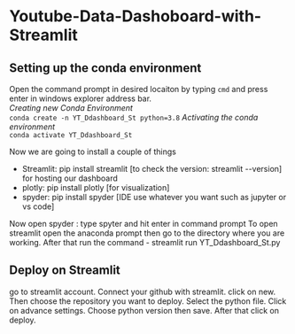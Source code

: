 # Youtube-Data-Dashoboard-with-Streamlit
## Setting up the conda environment 
Open the command prompt in desired locaiton by typing ```cmd``` and press enter in windows explorer address bar. <br>
*Creating new Conda Environment* <br>
```conda create -n YT_Ddashboard_St python=3.8```
*Activating the conda environment* <br>
```conda activate YT_Ddashboard_St```

Now we are going to install a couple of things
- Streamlit: pip install streamlit [to check the version: streamlit --version] for hosting our dashboard
- plotly: pip install plotly [for visualization]
- spyder: pip install spyder [IDE use whatever you want such as jupyter or vs code]

Now open spyder : type spyter and hit enter in command prompt
To open streamlit open the anaconda prompt then go to the directory where you are working. After that run the command - streamlit run YT_Ddashboard_St.py


## Deploy on Streamlit
go to streamlit account. Connect your github with streamlit. click on new. Then choose the repository you want to deploy. Select the python file.
Click on advance settings. Choose python version then save. After that click on deploy.
